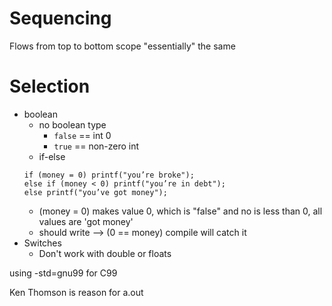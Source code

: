 # SequencingFlows from top to bottomscope "essentially" the same# Selection* boolean	* no boolean type		* `false` == int 0		* `true` == non-zero int	* if-else	```	if (money = 0) printf("you’re broke");	else if (money < 0) printf("you’re in debt");	else printf("you’ve got money");	```	* (money = 0) makes value 0, which is "false" and no is less than 0, all values are 'got money'	* should write --> (0 == money) compile will catch it* Switches	* Don't work with double or floatsusing -std=gnu99 for C99Ken Thomson is reason for a.out